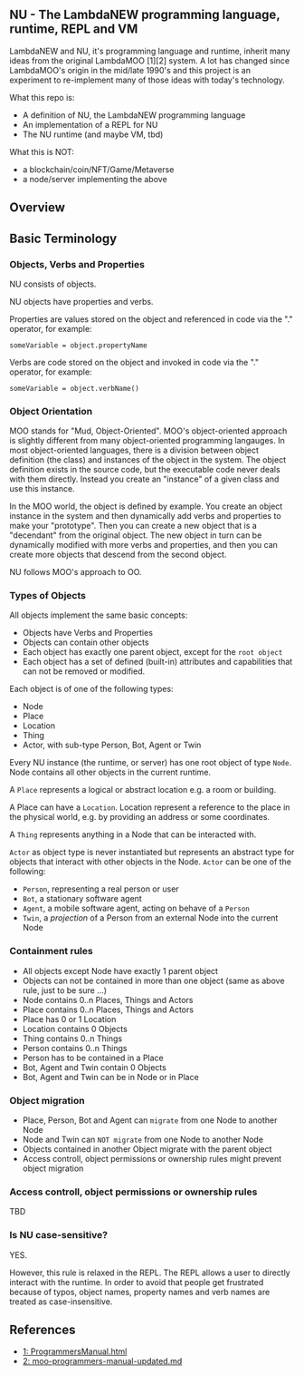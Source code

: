 ## NU - The LambdaNEW programming language, runtime, REPL and VM

LambdaNEW and NU, it's programming language and runtime, inherit many ideas from the original LambdaMOO [1][2] system. A lot has changed since LambdaMOO's origin in the mid/late 1990's and this project is an experiment to re-implement many of those ideas with today's technology.

What this repo is:

* A definition of NU, the LambdaNEW programming language
* An implementation of a REPL for NU
* The NU runtime (and maybe VM, tbd)

What this is NOT:

* a blockchain/coin/NFT/Game/Metaverse
* a node/server implementing the above

## Overview

## Basic Terminology

### Objects, Verbs and Properties

NU consists of objects.

NU objects have properties and verbs.

Properties are values stored on the object and referenced in code via the "." operator, for example:

```shell
someVariable = object.propertyName
```

Verbs are code stored on the object and invoked in code via the "." operator, for example:

```shell
someVariable = object.verbName()
```

### Object Orientation

MOO stands for "Mud, Object-Oriented". MOO's object-oriented approach is slightly different from many object-oriented programming langauges. In most object-oriented languages, there is a division between object definition (the class) and instances of the object in the system. The object definition exists in the source code, but the executable code never deals with them directly. Instead you create an "instance" of a given class and use this instance.

In the MOO world, the object is defined by example. You create an object instance in the system and then dynamically add verbs and properties to make your "prototype". Then you can create a new object that is a "decendant" from the original object. The new object in turn can be dynamically modified with more verbs and properties, and then you can create more objects that descend from the second object.

NU follows MOO's approach to OO.

### Types of Objects

All objects implement the same basic concepts:

* Objects have Verbs and Properties
* Objects can contain other objects
* Each object has exactly one parent object, except for the `root object`
* Each object has a set of defined (built-in) attributes and capabilities that can not be removed or modified.

Each object is of one of the following types:

* Node
* Place
* Location
* Thing
* Actor, with sub-type Person, Bot, Agent or Twin

Every NU instance (the runtime, or server) has one root object of type `Node`. Node contains all other objects in the current runtime.

A `Place` represents a logical or abstract location e.g. a room or building.

A Place can have a `Location`. Location represent a reference to the place in the physical world, e.g. by providing an address or some coordinates.

A `Thing` represents anything in a Node that can be interacted with.

`Actor` as object type is never instantiated but represents an abstract type for objects that interact with other objects in the Node. `Actor` can be one of the following:

* `Person`, representing a real person or user
* `Bot`, a stationary software agent
* `Agent`, a mobile software agent, acting on behave of a `Person`
* `Twin`, a *projection* of a Person from an external Node into the current Node

### Containment rules

* All objects except Node have exactly 1 parent object
* Objects can not be contained in more than one object (same as above rule, just to be sure ...)
* Node contains 0..n Places, Things and Actors
* Place contains 0..n Places, Things and Actors
* Place has 0 or 1 Location
* Location contains 0 Objects
* Thing contains 0..n Things
* Person contains 0..n  Things
* Person has to be contained in a Place
* Bot, Agent and Twin contain 0 Objects
* Bot, Agent and Twin can be in Node or in Place


### Object migration

* Place, Person, Bot and Agent can `migrate` from one Node to another Node
* Node and Twin can `NOT migrate` from one Node to another Node
* Objects contained in another Object migrate with the parent object
* Access controll, object permissions or ownership rules might prevent object migration


### Access controll, object permissions or ownership rules

TBD


### Is NU case-sensitive?

YES.

However, this rule is relaxed in the REPL. The REPL allows a user to directly interact with the runtime. In order to avoid that people get frustrated because of typos, object names, property names and verb names are treated as case-insensitive. 

## References

* [1: ProgrammersManual.html](http://www.moo-cows.com/docs/manuals/ProgrammersManual.html)
* [2: moo-programmers-manual-updated.md](https://github.com/lambdanew/lambda-moo-programming/blob/master/tutorials/moo-programmers-manual-updated.md)